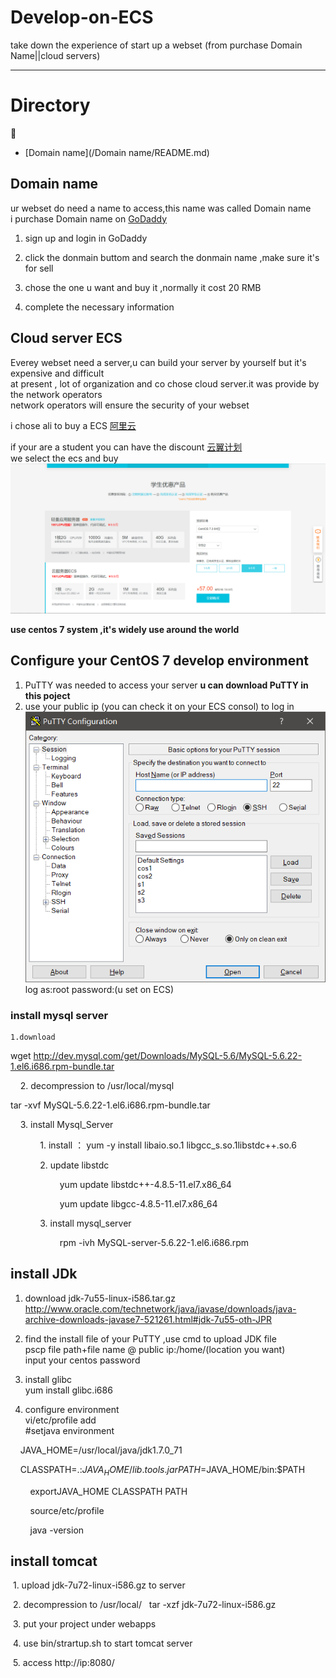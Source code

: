 # Develop-on-ECS
take down the experience of start up a webset (from purchase Domain Name||cloud servers) 

***
# Directory  
 :book:   
* [Domain name](/Domain name/README.md)
  
  
  
## Domain name
ur webset do need a name to access,this name was called Domain name  
i purchase Domain name on [GoDaddy](https://sg.godaddy.com/)
  
1. sign up and login in GoDaddy 
  
2. click the donmain buttom and search the donmain name ,make sure it's for sell 
  
3. chose the one u want and buy it ,normally it cost 20 RMB 
  
4. complete the necessary information
  
## Cloud server ECS
Everey webset need a server,u can build your server by yourself but it's expensive and difficult  
at present , lot of organization and co chose cloud server.it was provide by the network operators   
network operators will ensure the security of your webset  
    
i chose ali to buy a ECS [阿里云](https://www.aliyun.com/)  
    
if your are a student you can have the discount [云翼计划](https://promotion.aliyun.com/ntms/act/campus2018.html)  
we select the ecs and buy  
![](https://github.com/JaseGoo/Develop-on-ECS/raw/master/img/2019-07-12_150739.png)
  
**use centos 7 system ,it's widely use around the world**

  
## Configure your CentOS 7 develop environment  
1. PuTTY was needed to access your server **u can download PuTTY in this poject**  
2. use your public ip (you can check it on your ECS consol) to log in  
![](https://github.com/JaseGoo/Develop-on-ECS/raw/master/img/2019-07-12_163405.png)  
log as:root
password:(u set on ECS)  
### install mysql server
    1.download   
wget http://dev.mysql.com/get/Downloads/MySQL-5.6/MySQL-5.6.22-1.el6.i686.rpm-bundle.tar  

    2. decompression to /usr/local/mysql

tar -xvf MySQL-5.6.22-1.el6.i686.rpm-bundle.tar  

    3. install Mysql_Server 

            1. install ： yum -y install libaio.so.1 libgcc_s.so.1libstdc++.so.6 

            2. update libstdc  

                    yum update libstdc++-4.8.5-11.el7.x86_64  

                    yum update libgcc-4.8.5-11.el7.x86_64  

            3. install mysql_server   
            
                    rpm -ivh MySQL-server-5.6.22-1.el6.i686.rpm  

## install JDk 
1. download jdk-7u55-linux-i586.tar.gz    
http://www.oracle.com/technetwork/java/javase/downloads/java-archive-downloads-javase7-521261.html#jdk-7u55-oth-JPR
  
2. find the install file of your PuTTY ,use cmd to upload JDK file  
  pscp file path+file name @ public ip:/home/(location you want)  
  input your centos password  
  
3. install glibc   
yum install glibc.i686  
  
4. configure environment     
vi/etc/profile
  add  
  #setjava environment
    
        JAVA_HOME=/usr/local/java/jdk1.7.0_71

        CLASSPATH=.:$JAVA_HOME/lib.tools.jar  
        
        PATH=$JAVA_HOME/bin:$PATH

        exportJAVA_HOME CLASSPATH PATH

        source/etc/profile  

        java -version  
          
          
            
## install tomcat  
 1. upload jdk-7u72-linux-i586.gz to server
 
 2. decompression to  /usr/local/   tar -xzf jdk-7u72-linux-i586.gz

 3. put your project under webapps

 4. use bin/strartup.sh to start tomcat server

 5. access http://ip:8080/   

                  
